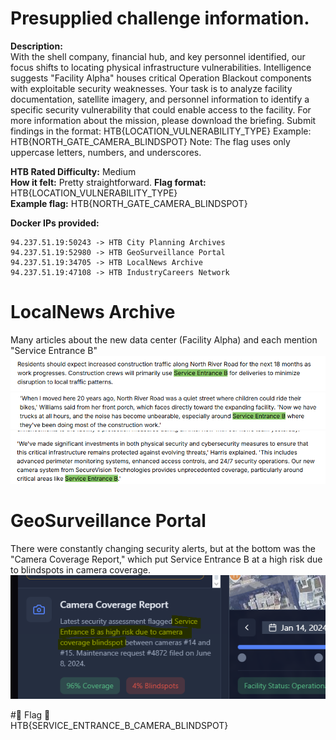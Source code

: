 # Presupplied challenge information.
**Description:**   
With the shell company, financial hub, and key personnel identified, our focus shifts to locating physical infrastructure vulnerabilities. Intelligence suggests "Facility Alpha" houses critical Operation Blackout components with exploitable security weaknesses. Your task is to analyze facility documentation, satellite imagery, and personnel information to identify a specific security vulnerability that could enable access to the facility. For more information about the mission, please download the briefing. Submit findings in the format: HTB{LOCATION_VULNERABILITY_TYPE} Example: HTB{NORTH_GATE_CAMERA_BLINDSPOT} Note: The flag uses only uppercase letters, numbers, and underscores.   

**HTB Rated Difficulty:** Medium   
**How it felt:** Pretty straightforward.
**Flag format:** HTB{LOCATION_VULNERABILITY_TYPE}   
**Example flag:** HTB{NORTH_GATE_CAMERA_BLINDSPOT}   

**Docker IPs provided:**
```
94.237.51.19:50243 -> HTB City Planning Archives
94.237.51.19:52980 -> HTB GeoSurveillance Portal
94.237.51.19:34705 -> HTB LocalNews Archive
94.237.51.19:47108 -> HTB IndustryCareers Network
```
# LocalNews Archive
Many articles about the new data center (Facility Alpha) and each mention "Service Entrance B"
![Article1](Article1.png)   
![Article2](Article2.png)   
![Article3](Article3.png)   

# GeoSurveillance Portal
There were constantly changing security alerts, but at the bottom was the "Camera Coverage Report," which put Service Entrance B at a high risk due to blindspots in camera coverage.   
![Security Risk](Camera_Blindspot.png)

#🏁 Flag 🏁   
HTB{SERVICE_ENTRANCE_B_CAMERA_BLINDSPOT}
